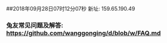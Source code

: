 ##2018年09月28日07时12分07秒 新址: 159.65.190.49
### 兔友常见问题及解答: https://github.com/wanggonging/d/blob/w/FAQ.md
